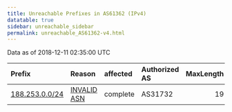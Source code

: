 ```yaml
---
title: Unreachable Prefixes in AS61362 (IPv4)
datatable: true
sidebar: unreachable_sidebar
permalink: unreachable_AS61362-v4.html
---
```


Data as of 2018-12-11 02:35:00 UTC


<div class="datatable-begin"></div>

| Prefix                                                 | Reason                                                                                                | affected   | Authorized AS   |   MaxLength | Anchor                                         |   unreachable /24s |
|:-------------------------------------------------------|:------------------------------------------------------------------------------------------------------|:-----------|:----------------|------------:|:-----------------------------------------------|-------------------:|
| [188.253.0.0/24](https://stat.ripe.net/188.253.0.0/24) | [INVALID ASN](https://rpki-validator.ripe.net/announcement-preview?asn=AS61362&prefix=188.253.0.0/24) | complete   | AS31732         |          19 | [RIPE](unreachable_RIPE_NCC_RPKI_Root-v4.html) |                  1 |

<div class="datatable-end"></div>